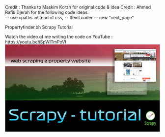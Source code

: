 

Credit : Thanks to Maskim Korzh for original code & idea
Credit : Ahmed Rafik Djerah for the following code ideas:  
-- use xpaths instead of css,
-- ItemLoader
-- new "next_page" 

<p>Propertyfinder.bh Scrapy Tutorial</p>
Watch the video of me writing the code on YouTube : https://youtu.be/iSpWITmPoVI
<img src="https://github.com/RGGH/Misc/blob/master/1280_720_banner.png" style="margin: 0 auto;">
